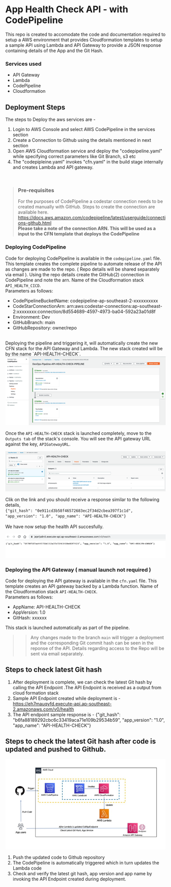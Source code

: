 # App Health Check API - with CodePipeline
This repo is created to accomodate the code and documentation required to setup a AWS environment that provides Cloudformation templates to setup a sample API using Lambda and API Gateway to provide a JSON response containing details of the App and the Git Hash.

### Services used
- API Gateway
- Lambda
- CodePipeline
- Cloudformation

## Deployment Steps
The steps to Deploy the aws services are - 
1. Login to AWS Console and select AWS CodePipeline in the services section
2. Create a Connection to Github using the details mentioned in next section
3. Open AWS Cloudformation service and deploy the "codepipeline.yaml" while specifying correct parameters like Git Branch, s3 etc
4. The "codepipleine.yaml" invokes "cfn.yaml" in the build stage internally and creates Lambda and API gateway.
<br>

> ### Pre-requisites<br>
>For the purposes of CodePipeline a codestar connection needs to be created manually with GitHub. Steps to create the connection are available here. <br>https://docs.aws.amazon.com/codepipeline/latest/userguide/connections-github.html<br>
<b>Please take a note of the connection ARN. This will be used as a input to the CFN template that deploys the CodePipeline</b><br>

### 

### Deploying CodePipeline<br>
Code for deploying CodePipeline is available in the `codepipeline.yaml` file. This template creates the complete pipeline to automate release of the API as changes are made to the repo. ( Repo details will be shared separately via email ). Using the repo details create the GitHub(2) connection in CodePipeline and note the arn.
Name of the Cloudformation stack `API_HEALTH_CICD`.
<br> Parameters as follows:
- CodePipelineBucketName: codepipeline-ap-southeast-2-xxxxxxxxxx
- CodeStarConnectionArn: arn:aws:codestar-connections:ap-southeast-2:xxxxxxxx:connection/8d554689-4597-4973-ba04-592a23a01d8f
- Environment:	Dev
- GitHubBranch:	main
- GitHubRepository:	owner/repo
<br>
Deploying the pipeline and triggering it, will automatically create the new CFN stack for the API Gateway and Lambda. The new stack created will be by the name `API-HEALTH-CHECK`. 

<img src="./images/pipeline.png">

Once the `API-HEALTH-CHECK` stack is launched completely, move to the `Outputs tab` of the stack's console. You will see the API gateway URL against the key, `APIGatewayURL`.

<img src="./images/apihealthcheck.png">

 Clik on the link and you should receive a response similar to the following details,<br>  `{"git_hash": "0e911cd3b58f46572683ec2f34d2cbea397f1c1d", "app_version": "1.0", "app_name": "API-HEALTH-CHECK"}` 
<br><br>We have now setup the health API succesfully.<br>

<img src="./images/response.png">
<br>

### Deploying the API Gateway ( manual launch not required )
Code for deploying the API gateway is available in the `cfn.yaml` file. This template creates an API gateway backed by a Lambda function. Name of the Cloudformation stack `API-HEALTH-CHECK`.<br>
Parameters as follows:
- AppName:	API-HEALTH-CHECK
- AppVersion:	1.0
- GitHash:	xxxxxx <br>

This stack is launched automatically as part of the pipeline.

>> Any changes made to the branch `main` will trigger a deployment and the corresponding Git commit hash can be seen in the reponse of the API. Details regarding access to the Repo will be sent via email separately.

## Steps to check latest Git hash
1. After deployment is complete, we can check the latest Git hash by calling the API Endpoint .The API Endpoint is received as a output from cloud formation stack
2. Sample API Endpoint created while deployment is - https://eh7mauqyfd.execute-api.ap-southeast-2.amazonaws.com/v0/health
2. The API endpoint sample response is - {"git_hash": "b6fa88189292cbc6c33419aca71e109b29534b59", "app_version": "1.0", "app_name": "API-HEALTH-CHECK"}

## Steps to check the latest Git hash after code is updated and pushed to Github.



<img src="./images/AWS_API_Health_Architecture.jpeg">


1. Push the updated code to Github repository
2. The CodePipeline is automatically triggered which in turn updates the Lambda code
3. Check and verify the latest git hash, app version and app name by invoking the API Endpoint created during deployment.